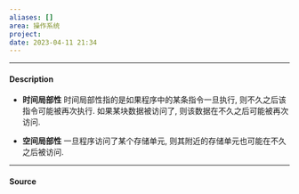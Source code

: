 ```yaml
---
aliases: []
area: 操作系统
project: 
date: 2023-04-11 21:34
---
```

---
#### Description
- **时间局部性**
    时间局部性指的是如果程序中的某条指令一旦执行, 则不久之后该指令可能被再次执行. 如果某块数据被访问了, 则该数据在不久之后可能被再次访问. 

- **空间局部性**
    一旦程序访问了某个存储单元, 则其附近的存储单元也可能在不久之后被访问.

---
#### Source
